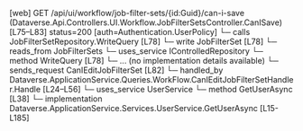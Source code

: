 [web] GET /api/ui/workflow/job-filter-sets/{id:Guid}/can-i-save  (Dataverse.Api.Controllers.UI.Workflow.JobFilterSetsController.CanISave)  [L75–L83] status=200 [auth=Authentication.UserPolicy]
  └─ calls JobFilterSetRepository.WriteQuery [L78]
  └─ write JobFilterSet [L78]
    └─ reads_from JobFilterSets
  └─ uses_service IControlledRepository<JobFilterSet>
    └─ method WriteQuery [L78]
      └─ ... (no implementation details available)
  └─ sends_request CanIEditJobFilterSet [L82]
    └─ handled_by Dataverse.ApplicationService.Queries.WorkFlow.CanIEditJobFilterSetHandler.Handle [L24–L56]
      └─ uses_service UserService
        └─ method GetUserAsync [L38]
          └─ implementation Dataverse.ApplicationService.Services.UserService.GetUserAsync [L15-L185]

